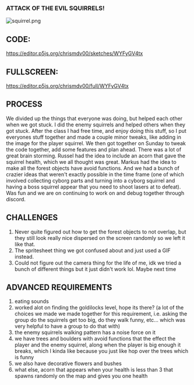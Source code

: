 ### ATTACK OF THE EVIL SQUIRRELS!

![squirrel.png]({{site.baseurl}}/squirrel.png)

## CODE:

https://editor.p5js.org/chrismdv00/sketches/WYFyGV4tx

## FULLSCREEN:

https://editor.p5js.org/chrismdv00/full/WYFyGV4tx

## PROCESS

We divided up the things that everyone was doing, but helped each other when we got stuck. I did the enemy squirrels and helped others when they got stuck. After the class I had free time, and enjoy doing this stuff, so I put everyones stuff together and made a couple minor tweaks, like adding in the image for the player squirrel. We then got together on Sunday to tweak the code together, add some features and plan ahead. There was a lot of great brain storming. Russel had the idea to include an acorn that gave the squirrel health, which we all thought was great. Markus had the idea to make all the forest objects have avoid functions. And we had a bunch of crazier ideas that weren't exactly possible in the time frame (one of which involved collecting cyborg parts and turning into a cyborg squirrel and having a boss squirrel appear that you need to shoot lasers at to defeat). Was fun and we are on continuing to work on and debug together through discord. 

## CHALLENGES

1. Never quite figured out how to get the forest objects to not overlap, but they still look really nice dispersed on the screen randomly so we left it like that. 
1. The spritesheet thing we got confused about and just used a GIF instead. 
1. Could not figure out the camera thing for the life of me, idk we tried a bunch of different things but it just didn't work lol. Maybe next time

## ADVANCED REQUIREMENTS

1. eating sounds
1. worked alot on finding the goldilocks level, hope its there? (a lot of the choices we made we made together for this requirement, i.e. asking the group do the squirrels get too big, do they walk funny, etc... which was very helpful to have a group to do that with)
1. the enemy squirrels walking pattern has a noise force on it
1. we have trees and boulders with avoid functions that the effect the player and the enemy squirrel, along when the player is big enough it breaks, which I kinda like because you just like hop over the trees which is funny
1. we also have decorative flowers and bushes
1. what else, acorn that appears when your health is less than 3 that spawns randomly on the map and gives you one health 
